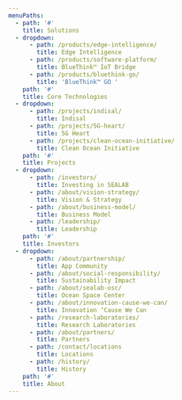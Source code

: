 ```yaml
---
menuPaths:
  - path: '#'
    title: Solutions
  - dropdown:
      - path: /products/edge-intelligence/
        title: Edge Intelligence
      - path: /products/software-platform/
        title: BlueThink™ IoT Bridge
      - path: /products/bluethink-go/
        title: 'BlueThink™ GO '
    path: '#'
    title: Core Technologies
  - dropdown:
      - path: /projects/indisal/
        title: Indisal
      - path: /projects/5G-heart/
        title: 5G Heart
      - path: /projects/clean-ocean-initiative/
        title: Clean Ocean Initiative
    path: '#'
    title: Projects
  - dropdown:
      - path: /investors/
        title: Investing in SEALAB
      - path: /about/vision-strategy/
        title: Vision & Strategy
      - path: /about/business-model/
        title: Business Model
      - path: /leadership/
        title: Leadership
    path: '#'
    title: Investors
  - dropdown:
      - path: /about/partnership/
        title: App Community
      - path: /about/social-responsibility/
        title: Sustainability Impact
      - path: /about/sealab-osc/
        title: Ocean Space Center
      - path: /about/innovation-cause-we-can/
        title: Innovation ‘Cause We Can
      - path: /research-laboratories/
        title: Research Laboratories
      - path: /about/partners/
        title: Partners
      - path: /contact/locations
        title: Locations
      - path: /history/
        title: History
    path: '#'
    title: About
---
```


